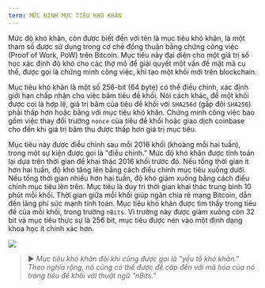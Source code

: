 ```yaml
---
term: MỨC ĐỊNH MỤC TIÊU KHÓ KHĂN
---
```


Mức độ khó khăn, còn được biết đến với tên là mục tiêu khó khăn, là một tham số được sử dụng trong cơ chế đồng thuận bằng chứng công việc (Proof of Work, PoW) trên Bitcoin. Mục tiêu này đại diện cho một giá trị số học xác định độ khó cho các thợ mỏ để giải quyết một vấn đề mật mã cụ thể, được gọi là chứng minh công việc, khi tạo một khối mới trên blockchain.

Mục tiêu khó khăn là một số 256-bit (64 byte) có thể điều chỉnh, xác định giới hạn chấp nhận cho việc băm tiêu đề khối. Nói cách khác, để một khối được coi là hợp lệ, giá trị băm của tiêu đề khối với `SHA256d` (gấp đôi `SHA256`) phải thấp hơn hoặc bằng với mục tiêu khó khăn. Chứng minh công việc bao gồm việc thay đổi trường `nonce` của tiêu đề khối hoặc giao dịch coinbase cho đến khi giá trị băm thu được thấp hơn giá trị mục tiêu.

Mục tiêu này được điều chỉnh sau mỗi 2016 khối (khoảng mỗi hai tuần), trong một sự kiện được gọi là "điều chỉnh." Mức độ khó khăn được tính toán lại dựa trên thời gian để khai thác 2016 khối trước đó. Nếu tổng thời gian ít hơn hai tuần, độ khó tăng lên bằng cách điều chỉnh mục tiêu xuống dưới. Nếu tổng thời gian nhiều hơn hai tuần, độ khó giảm xuống bằng cách điều chỉnh mục tiêu lên trên. Mục tiêu là duy trì thời gian khai thác trung bình 10 phút mỗi khối. Thời gian giữa mỗi khối giúp ngăn chia rẽ mạng Bitcoin, dẫn đến lãng phí sức mạnh tính toán. Mục tiêu khó khăn được tìm thấy trong tiêu đề của mỗi khối, trong trường `nBits`. Vì trường này được giảm xuống còn 32 bit và mục tiêu thực sự là 256 bit, mục tiêu được nén vào một định dạng khoa học ít chính xác hơn.

![](../../dictionnaire/assets/34.png)

> ► *Mục tiêu khó khăn đôi khi cũng được gọi là "yếu tố khó khăn." Theo nghĩa rộng, nó cũng có thể được đề cập đến với mã hóa của nó trong tiêu đề khối với thuật ngữ "nBits."*